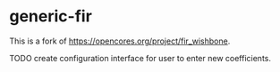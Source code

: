 # generic-fir
This is a fork of https://opencores.org/project/fir_wishbone.

TODO create configuration interface for user to enter new coefficients.
